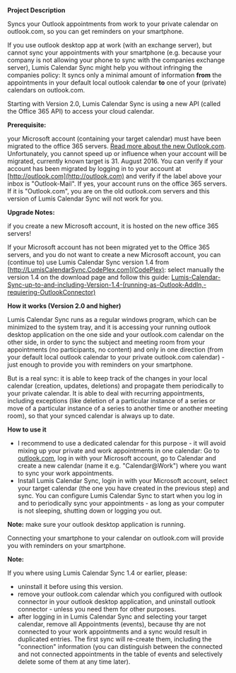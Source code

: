 **Project Description**

Syncs your Outlook appointments from work to your private calendar on outlook.com, so you can get reminders on your smartphone.

If you use outlook desktop app at work (with an exchange server), but cannot sync your appointments with your smartphone (e.g. because your company is not allowing your phone to sync with the companies exchange server), Lumis Calendar Sync might help you without infringing the companies policy:
It syncs only a minimal amount of information **from** the appointments in your default local outlook calendar **to** one of your (private) calendars on outlook.com.

Starting with Version 2.0, Lumis Calendar Sync is using a new API (called the Office 365 API) to access your cloud calendar.

**Prerequisite:**

your Microsoft account (containing your target calendar) must have been migrated to the office 365 servers. [Read more about the new Outlook.com](https://blogs.office.com/2016/02/17/outlook-com-out-of-preview-and-better-than-ever/).
Unfortunately, you cannot speed up or influence when your account will be migrated, currently known target is 31. August 2016.
You can verify if your account has been migrated by logging in to your account at [http://outlook.com](http://outlook.com) and verify if the label above your inbox is "Outlook-Mail". If yes, your account runs on the office 365 servers. If it is "Outlook.com", you are on the old outlook.com servers and this version of Lumis Calendar Sync will not work for you. 

**Upgrade Notes:** 

if you create a new Microsoft account, it is hosted on the new office 365 servers!

If your Microsoft account has not been migrated yet to the Office 365 servers, and you do not want to create a new Microsoft account, you can (continue to) use Lumis Calendar Sync version 1.4 from [http://LumisCalendarSync.CodePlex.com](CodePlex): select manually the version 1.4 on the download page and follow this guide: [Lumis-Calendar-Sync-up-to-and-including-Version-1.4-(running-as-Outlook-AddIn,-requiering-OutlookConnector)](https://lumiscalendarsync.codeplex.com/wikipage?title=Lumis%20Calendar%20Sync%20up%20to%20and%20including%20Version%201.4%20%28running%20as%20Outlook%20AddIn%2c%20requiering%20OutlookConnector%29&referringTitle=Home)

**How it works (Version 2.0 and higher)**

Lumis Calendar Sync runs as a regular windows program, which can be minimized to the system tray, and it is accessing your running outlook desktop application on the one side and your outlook.com calendar on the other side, in order to sync the subject and meeting room from your appointments (no participants, no content) and only in one direction (from your default local outlook calendar to your private outlook.com calendar) - just enough to provide you with reminders on your smartphone.

But is a real sync: it is able to keep track of the changes in your local calendar (creation, updates, deletions) and propagate them periodically to your private calendar. It is able to deal with recurring appointments, including exceptions (like deletion of a particular instance of a series or move of a particular instance of a series to another time or another meeting room), so that your synced calendar is always up to date.

**How to use it**

* I recommend to use a dedicated calendar for this purpose - it will avoid mixing up your private and work appointments in one calendar: Go to [outlook.com](http://outlook.com), log in with your Microsoft account, go to Calendar and create a new calendar (name it e.g. "Calendar@Work") where you want to sync your work appointments. 
* Install Lumis Calendar Sync, login in with your Microsoft account, select your target calendar (the one you have created in the previous step) and sync. You can configure Lumis Calendar Sync to start when you log in and to periodically sync your appointments - as long as your computer is not sleeping, shutting down or logging you out.

**Note:** make sure your outlook desktop application is running.

Connecting your smartphone to your calendar on outlook.com will provide you with reminders on your smartphone.

**Note:** 

If you where using Lumis Calendar Sync 1.4 or earlier, please:
* uninstall it before using this version. 
* remove your outlook.com calendar which you configured with outlook connector in your outlook desktop application, and uninstall outlook connector - unless you need them for other purposes.
* after logging in in Lumis Calendar Sync and selecting your target calendar, remove all Appointments (events), because thy are not connected to your work appointments and a sync would result in duplicated entries. The first sync will re-create them, including the "connection" information (you can distinguish between the connected and not connected appointments in the table of events and selectively delete some of them at any time later).

